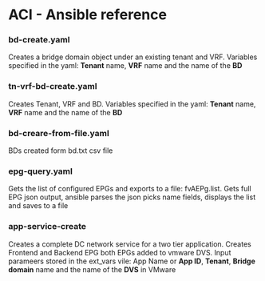  # ACI - Ansible reference 

### bd-create.yaml
Creates a bridge domain object under an existing tenant and VRF. Variables specified in the yaml: **Tenant** name, **VRF** name and the name of the **BD** 

### tn-vrf-bd-create.yaml
Creates Tenant, VRF and BD. Variables specified in the yaml: **Tenant** name, **VRF** name and the name of the **BD** 

### bd-creare-from-file.yaml
BDs created form bd.txt csv file


### epg-query.yaml
Gets the list of configured EPGs and exports to a file: fvAEPg.list. Gets full EPG json output, ansible parses the json picks name fields, displays the list and saves to a file

### app-service-create
Creates a complete DC network service for a two tier application. Creates Frontend and Backend EPG both EPGs added to vmware DVS. Input parameers stored in the ext_vars vile: App Name or **App ID**, **Tenant**, **Bridge domain** name and the name of the **DVS** in VMware